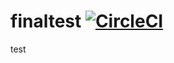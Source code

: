 # finaltest [![CircleCI](https://circleci.com/gh/yingy4/finaltest.svg?style=svg)](https://circleci.com/gh/yingy4/finaltest)

test
